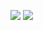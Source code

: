 ![](https://github.com/ppc-ntu-khpi/35-first-lab-Vadym-Al/tree/master/Solution/task2.1)
![](https://github.com/ppc-ntu-khpi/35-first-lab-Vadym-Al/tree/master/Solution/task2.2)